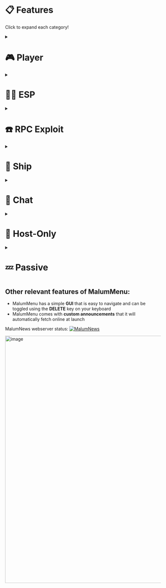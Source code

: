 # 📋 Features
Click to expand each category!

<details>
  <summary><h1>🎮 Player</h1></summary>

| Cheat | Description | Type | Default|
|------------|-------------|------|--------|
| NoClip     | Allows you to walk through walls like a ghost | Toggle | Off
| SpeedBoost | Doubles your player's speed | Toggle | Off
| NoCooldowns| Removes many of the game's cooldowns:<br>- Engineer vent cooldown<br>- Engineer vent duration<br>- Scientist battery<br>- Scientist cooldown<br>- Shapeshift Animation<br>- Shapeshift Duration | Toggle | Off |

  <details>
    <summary><h2>Teleport</h2></summary>

| Cheat | Description | Type | Default|
|------------|-------------|------|--------|
|   to cursor | Allows you to teleport by right-clicking. Works best when used along with ZoomOut | Toggle | Off
|   to player | Allows you to pick a player to teleport to. | Menu |

  </details>
</details>


<details>
  <summary><h1>👨‍💻 ESP</h1></summary>

MalumMenu's ESP cheats are completely client-side, and thus undetectable by anticheat

| Cheat | Description | Type | Default|
|------------|-------------|------|--------|
| SeeGhosts | Allows you to see ghosts, protections, and ghost chat even if you are alive ![SeeGhosts](https://cdn.discordapp.com/attachments/1097928762324168744/1131688847420424283/image.png) | Toggle | Off
| SeeRoles | Reveals the roles of all players through the color of their names ![SeeRoles](https://cdn.discordapp.com/attachments/1097928762324168744/1133144778272419840/image.png) | Toggle | Off
| FullBright | Removes all shadows, allowing you to see during blackouts and even through walls | Toggle | Off |

  <details>
    <summary><h2>Camera</h2></summary>
    
| Cheat | Description | Type | Default|
|------------|-------------|------|--------|
| ZoomOut | Allows you to zoom-out the player's camera using your mouse's scrollwheel ![ZoomOut](https://cdn.discordapp.com/attachments/1097928762324168744/1131620619562270830/image.png) | Toggle | Off
| Spectate | Allows you to pick a player to spectate with your camera. | Menu |
| FreeCam | Allows you to freely move your camera around without also moving your player. | Toggle | Off |

  </details>
  <details>
    <summary><h2>Tracers</h2></summary>

![Tracers](https://cdn.discordapp.com/attachments/1097928762324168744/1132745972271808582/image_2023-07-23_204751179.jpg)

| Cheat | Description | Type | Default|
|------------|-------------|------|--------|
| Crewmates | Shows tracer lines for alive crewmates (color: cyan) | Toggle | Off |
| Impostors | Shows tracer lines for alive impostors (color: red) | Toggle | Off
| Ghosts | Shows tracer lines for ghosts (color: white) | Toggle | Off |
| Dead Bodies | Shows tracer lines for dead bodies on the ground (color: yellow) | Toggle | Off |
| Color-based | Changes the color of tracer lines to the color of their players ![Colorbased](https://cdn.discordapp.com/attachments/1097928762324168744/1132745673532506233/image_2023-07-23_204633349.jpg) | Toggle | Off |

  </details>
  <details>
    <summary><h2>Minimap</h2></summary>

![Minimap](https://cdn.discordapp.com/attachments/1097928762324168744/1133435198407704636/image.png)

| Cheat | Description | Type | Default|
|------------|-------------|------|--------|
| Crewmates | Changes the map so that it shows the position of every alive crewmate (color: cyan) | Toggle | Off |
| Impostors | Changes the map so that it shows the position of every alive impostor (color: red) | Toggle | Off
| Ghosts | Changes the map so that it shows the position of every ghost (color: white) | Toggle | Off |
| Color-based | Changes the color of map icons to the color of their players ![Colorbased](https://cdn.discordapp.com/attachments/1097928762324168744/1133435314485067816/image.png) | Toggle | Off |

  </details>
</details>


<details>
  <summary><h1>☎️ RPC Exploit</h1></summary>

| Cheat | Description | Type |
|------------|-------------|------|
| KickPlayer | Allows you to pick a player to kick from the lobby. | Menu |

  <details>
    <summary><h2>Outfits</h2></summary>

Your outfit consists of: Name, Hat, Visor, Skin, Pet, Nameplate.

| Cheat | Description | Type |
|------------|-------------|------|
| ShuffleOutfit | Randomize your outfit | Button |
| ShuffleAllOutfits | Randomize the outfit of every player in your lobby | Button |
| CopyOutfit | Copy another player's outfit and apply it to yourself | Menu |
| ResetMyOutfit | Reset your outfit back to the one you set for your account | Button |

  </details>
  <details>
    <summary><h2>Shapeshift</h2></summary>

| Cheat | Description | Type | 
|------------|-------------|------|
| ShapeshiftAll | Force shapeshift all players to one player | Menu |
| ResetShapeshifters | Allows you to force unshift all currently shapeshifted players | Button |

  </details>
  <details>
    <summary><h2>Murder</h2></summary>

| Cheat | Description | Type | 
|------------|-------------|------|
| MurderPlayer | Allows you to pick a player to kill | Menu |
| MurderAll | Murders all players in your lobby (Game will end immediately) | Button |

  </details>
</details>


<details>
  <summary><h1>🚢 Ship</h1></summary>

  <details>
    <summary><h2>Sabotage</h2></summary>

MalumMenu's Sabotage cheats work even if you aren't impostor and are subject to no cooldown.

Moreover, different sabotages can be enabled at the same time, and they even work during meetings.

| Cheat | Description | Type | 
|------------|-------------|------|
| Blackout | Disables lights completely (they cannot be fixed manually by players).<br>You can enable them again by clicking the button. | Button |
| Doors | Locks all doors on the ship. | Button |
| Reactor | Enables/Disables Reactor sabotage. | Button |
| Oxygen | Enables/Disables Oxygen sabotage. | Button |
| Electrical | Enables/Disables Eletrical sabotage. | Button |
| Comms | Enables/Disables Communications sabotage. | Button |

  </details>
  <details>
    <summary><h2>Mushrooms</h2></summary>

| Cheat | Description | Type | Default|
|------------|-------------|------|--------|
| MushroomMixup | Enables Mushroom Mixup sabotage on Fungle map | Button |
| SporesTrigger | Shoots spore clouds out of all the mushrooms in the Fungle jungle | Button |
| SporeCloudVision | Allows you to see other players in spores. | Toggle | Off |

  </details>
  <details>
    <summary><h2>Vents</h2></summary>

| Cheat | Description | Type | Default|
|------------|-------------|------|--------|
| UseVents | Allows you to use vents even if you are not an impostor or an engineer | Toggle | Off
| KickVents | Forcefully kicks all players from vents | Button |
| VentVision | Allows you to see the names of players inside vents ![VentVision](https://cdn.discordapp.com/attachments/1097928762324168744/1131628712647999518/image.png) | Toggle | Off |
| WalkInVents | Allows you to move and interact with the game even though you are inside of a vent.<br>This gives you a sort of invisibility until you disable the setting and leave the vent.<br>Moreover, some activites such as killing will forcefully make you visible again. | Toggle | Off

  </details>
  <details>
    <summary><h2>Meetings</h2></summary>
    
| Cheat | Description | Type | Default|
|------------|-------------|------|--------|
| RevealVotes | Lets you see colored votes even if votes are set to anonymous ![AnonVotes](https://cdn.discordapp.com/attachments/1097928762324168744/1131643587520626688/image.png) | Toggle | Off |
| CloseMeeting | Forcefully closes the meeting window (only for you), allowing you to move and interact with the game during meetings | Button |
| CallMeeting | Reports latest dead body to start a meeting. If there are no dead players, you are reported as a dead body instead even if you are alive.<br>This is better than simply calling an emergency meeting because it can be used during special situations too like sabotages | Button

  </details>
</details>


<details>
  <summary><h1>📝 Chat</h1></summary>

| Cheat | Description | Type | Default|
|------------|-------------|------|--------|
| AlwaysChat | Keeps the chat icon always enabled, allowing you to chat at any time, even while you're not in a meeting or the lobby | Toggle | Off |
| SpamChat | When you send a message, every player in the lobby will resend it. | Toggle | Off |
| ChatJailbreak | Allows you to send special characters, URLs and Email addresses into the chat. | Toggle | Off |

</details>


<details>
  <summary><h1>👑 Host-Only</h1></summary>

While the other cheats work even though you aren't the game's host, these cheats will only be accessible to you if you are hosting a game

This is because the Among Us anticheat system doesn't detect most cheats if you are a host, so you have more hacking freedom.

| Cheat | Description | Type | Default|
|------------|-------------|------|--------|
| ImpostorHack | Makes you always Impostor | Toggle | Off |
| GodMode | Makes you immortal. If you are killed or voted out, you are instantly revived. ![Godmode](https://cdn.discordapp.com/attachments/1097928762324168744/1131643030504476683/image.png) | Toggle | Off |
| EvilVote | Forces every player to vote the player you voted for | Toggle | Off |
| VoteImmune | When a player tries to vote for you, they are forced to skip instead | Toggle | Off |

</details>


<details>
  <summary><h1>💤 Passive</h1></summary>

These cheats are constantly running in the background and **cannot be disabled to avoid problems.**

| Cheat | Description | Type | Default|
|------------|-------------|------|--------|
| FreeCosmetics | Gives you access to all of the game's cosmetics for free, including:<br>- Hats<br>- Visors<br>- Skins<br>- Pets<br>- Nameplates<br>- Bundles<br>- Cosmicubes ![FreeCosmetics](https://cdn.discordapp.com/attachments/1097928762324168744/1131642050996084796/image.png) | Toggle | On |
| AvoidPenalties | Removes the penalty you receive when disconnecting from games early ![AvoidPenalties](https://cdn.discordapp.com/attachments/1097928762324168744/1131846186115018782/image.png) | Toggle | On |
| UnlockFeatures | Unlocks many of the game's special features automatically, including:<br>- Freechat<br>- Friend list<br>- Custom name<br>- Online gameplay | Toggle | On |

</details>


## Other relevant features of MalumMenu:

- MalumMenu has a simple **GUI** that is easy to navigate and can be toggled using the **DELETE** key on your keyboard
- MalumMenu comes with **custom announcements** that it will automatically fetch online at launch

MalumNews webserver status:
[![MalumNews](https://img.shields.io/website-up-down-green-red/http/scp222thj.dev.svg)](https://scp222thj.dev)

<img width="800" alt="image" src="https://cdn.discordapp.com/attachments/1097928762324168744/1133760289326768148/image.png">


